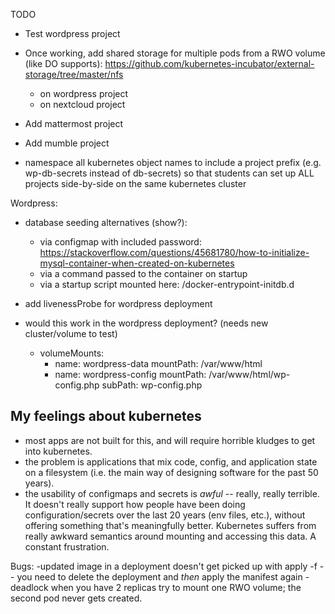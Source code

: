 TODO

- Test wordpress project

- Once working, add shared storage for multiple pods from a RWO volume (like DO supports): https://github.com/kubernetes-incubator/external-storage/tree/master/nfs
    - on wordpress project
    - on nextcloud project


- Add mattermost project

- Add mumble project

- namespace all kubernetes object names to include a project prefix (e.g. wp-db-secrets instead of db-secrets) so that students can set up ALL projects side-by-side on the same kubernetes cluster


Wordpress:
- database seeding alternatives (show?):
    - via configmap with included password: https://stackoverflow.com/questions/45681780/how-to-initialize-mysql-container-when-created-on-kubernetes
    - via a command passed to the container on startup
    - via a startup script mounted here: /docker-entrypoint-initdb.d

- add livenessProbe for wordpress deployment
- would this work in the wordpress deployment? (needs new cluster/volume to test)
    - volumeMounts:
        - name: wordpress-data
            mountPath: /var/www/html
        - name: wordpress-config
            mountPath: /var/www/html/wp-config.php
            subPath: wp-config.php


## My feelings about kubernetes
- most apps are not built for this, and will require horrible kludges to get into kubernetes.
- the problem is applications that mix code, config, and application state on a filesystem (i.e. the main way of designing software for the past 50 years).
- the usability of configmaps and secrets is *awful* -- really, really terrible. It doesn't really support how people have been doing configuration/secrets over the last 20 years (env files, etc.), without offering something that's meaningfully better. Kubernetes suffers from really awkward semantics around mounting and accessing this data. A constant frustration.

Bugs:
    -updated image in a deployment doesn't get picked up with apply -f -- you need to delete the deployment and *then* apply the manifest again
    -deadlock when you have 2 replicas try to mount one RWO volume; the second pod never gets created.



